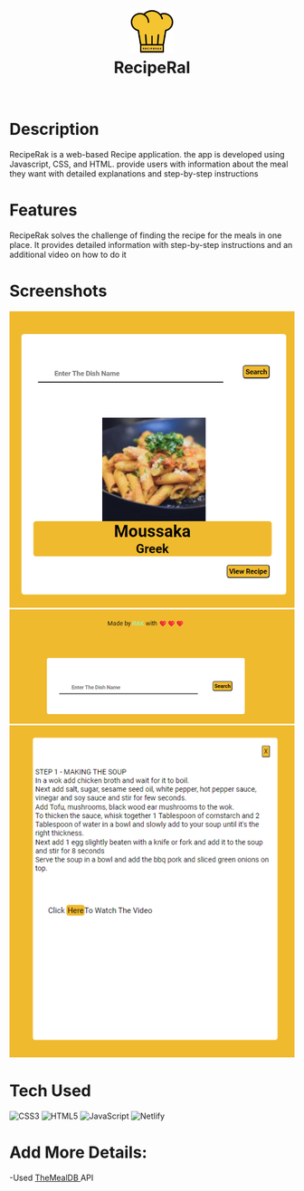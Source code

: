 <div align="center">
      <h1> <img src="img\logo.png" width="80px"><br/>RecipeRal</h1>
     </div>
<p align="center"> <a href="https://voidrak.github.io/" target="_blank"><img alt="" src="https://img.shields.io/badge/Website-EA4C89?style=normal&logo=dribbble&logoColor=white" style="vertical-align:center" /></a> <a href="https://twitter.com/voidrak" target="_blank"><img alt="" src="https://img.shields.io/badge/Twitter-1DA1F2?style=normal&logo=twitter&logoColor=white" style="vertical-align:center" /></a> <a href="https://www.instagram.com/nahomrak/" target="_blank"><img alt="" src="https://img.shields.io/badge/Instagram-E4405F?style=normal&logo=instagram&logoColor=white" style="vertical-align:center" /></a> <a href="https://www.linkedin.com/in/nahom-abraham-460656286/%7D}" target="_blank"><img alt="" src="https://img.shields.io/badge/LinkedIn-0077B5?style=normal&logo=linkedin&logoColor=white" style="vertical-align:center" /></a> </p>

# Description
RecipeRak is a web-based Recipe application. the app is developed using Javascript, CSS, and HTML. provide users with information about the meal they want with detailed explanations and step-by-step instructions 

# Features
RecipeRak solves the challenge of finding the recipe for the meals in one place. It provides detailed information with step-by-step instructions and an additional video on how to do it
# Screenshots

 <img src="img\Screenshot 2023-08-11 135326.png"> <img src="img\Screenshot 2023-08-11 135718.png"> <img src="img\Screenshot 2023-08-11 152533.png">
 
# Tech Used

 ![CSS3](https://img.shields.io/badge/css3-%231572B6.svg?style=for-the-badge&logo=css3&logoColor=white) ![HTML5](https://img.shields.io/badge/html5-%23E34F26.svg?style=for-the-badge&logo=html5&logoColor=white) ![JavaScript](https://img.shields.io/badge/javascript-%23323330.svg?style=for-the-badge&logo=javascript&logoColor=%23F7DF1E) ![Netlify](https://img.shields.io/badge/netlify-%23000000.svg?style=for-the-badge&logo=netlify&logoColor=#00C7B7)
      
# Add More Details:
-Used <a href="https://www.themealdb.com/" target="_blank" rel="noopener noreferrer">TheMealDB </a> API

<!-- </> with 💛 by readMD (https://readmd.itsvg.in) -->
    
